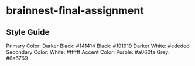# brainnest-final-assignment

## Style Guide
Primary Color: 
    Darker Black: #141414
    Black: #191919
    Darker White: #ededed
Secondary Color: 
    White: #ffffff
Accent Color: 
    Purple: #a060fa 
    Grey: #6a6769
